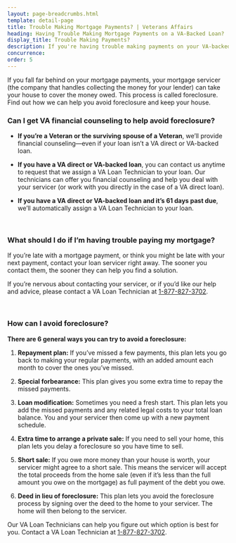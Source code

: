```yaml
---
layout: page-breadcrumbs.html
template: detail-page
title: Trouble Making Mortgage Payments? | Veterans Affairs
heading: Having Trouble Making Mortgage Payments on a VA-Backed Loan?
display_title: Trouble Making Payments?
description: If you're having trouble making payments on your VA-backed mortgage, find out how we can help you avoid foreclosure and keep your home. Contact a VA Loan Technician for financial advice.
concurrence:
order: 5
---
```


<div class="va-introtext">

If you fall far behind on your mortgage payments, your mortgage servicer (the company that handles collecting the money for your lender) can take your house to cover the money owed. This process is called foreclosure. Find out how we can help you avoid foreclosure and keep your house.

</div>

<div class="feature" markdown=“1”>

### Can I get VA financial counseling to help avoid foreclosure?

- **If you’re a Veteran or the surviving spouse of a Veteran**, we’ll provide financial counseling—even if your loan isn’t a VA direct or VA-backed loan.

- **If you have a VA direct or VA-backed loan**, you can contact us anytime to request that we assign a VA Loan Technician to your loan. Our technicians can offer you financial counseling and help you deal with your servicer (or work with you directly in the case of a VA direct loan).

- **If you have a VA direct or VA-backed loan and it’s 61 days past due**, we’ll automatically assign a VA Loan Technician to your loan.

</div>

<br>

### What should I do if I’m having trouble paying my mortgage?

If you’re late with a mortgage payment, or think you might be late with your next payment, contact your loan servicer right away. The sooner you contact them, the sooner they can help you find a solution.

If you’re nervous about contacting your servicer, or if you’d like our help and advice, please contact a VA Loan Technician at <a href="tel:+18778273702">1-877-827-3702</a>.

<br>

### How can I avoid foreclosure?

**There are 6 general ways you can try to avoid a foreclosure:**

1. **Repayment plan:** If you’ve missed a few payments, this plan lets you go back to making your regular payments, with an added amount each month to cover the ones you’ve missed.

2. **Special forbearance:** This plan gives you some extra time to repay the missed payments.

3. **Loan modification:** Sometimes you need a fresh start. This plan lets you add the missed payments and any related legal costs to your total loan balance. You and your servicer then come up with a new payment schedule.

4. **Extra time to arrange a private sale:** If you need to sell your home, this plan lets you delay a foreclosure so you have time to sell.

5. **Short sale:** If you owe more money than your house is worth, your servicer might agree to a short sale. This means the servicer will accept the total proceeds from the home sale (even if it’s less than the full amount you owe on the mortgage) as full payment of the debt you owe.

6. **Deed in lieu of foreclosure:** This plan lets you avoid the foreclosure process by signing over the deed to the home to your servicer. The home will then belong to the servicer.

Our VA Loan Technicians can help you figure out which option is best for you. Contact a VA Loan Technician at <a href="tel:+18778273702">1-877-827-3702</a>.
